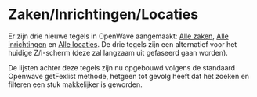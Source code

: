# Zaken/Inrichtingen/Locaties

Er zijn drie nieuwe tegels in OpenWave aangemaakt: [Alle zaken](zaken_inrichtingen_locaties/zaken.md), [Alle inrichtingen](zaken_inrichtingen_locaties/inrichtingen.md) en [Alle locaties](zaken_inrichtingen_locaties/locaties.md).
De drie tegels zijn een alternatief voor het huidige Z/I-scherm (deze zal langzaam uit gefaseerd gaan worden).

De lijsten achter deze tegels zijn nu opgebouwd volgens de standaard Openwave getFexlist methode, hetgeen tot gevolg heeft dat het zoeken en filteren een stuk makkelijker is geworden.
